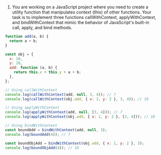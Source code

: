 1. You are working on a JavaScript project where you need to create a utility function that manipulates context (this) of other functions. Your task is to implement three functions callWithContext, applyWithContext, and bindWithContext that mimic the behavior of JavaScript's built-in call, apply, and bind methods.

```js
function add(a, b) {
  return a + b;
}

const obj = {
  x: 10,
  y: 20,
  add: function (a, b) {
    return this.x + this.y + a + b;
  },
};

// Using callWithContext
console.log(callWithContext(add, null, 3, 4)); // 7
console.log(callWithContext(obj.add, { x: 1, y: 2 }, 3, 4)); // 10

// Using applyWithContext
console.log(applyWithContext(add, null, [3, 4])); // 7
console.log(applyWithContext(obj.add, { x: 1, y: 2 }, [3, 4])); // 10

// Using bindWithContext
const boundAdd = bindWithContext(add, null, 3);
console.log(boundAdd(4)); // 7

const boundObjAdd = bindWithContext(obj.add, { x: 1, y: 2 }, 3);
console.log(boundObjAdd(4)); // 10
```
